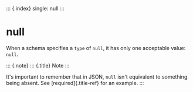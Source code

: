 ::: {.index}
single: null
:::

null
====

When a schema specifies a `type` of `null`, it has only one acceptable
value: `null`.

::: {.note}
::: {.title}
Note
:::

It\'s important to remember that in JSON, `null` isn\'t equivalent to
something being absent. See [required]{.title-ref} for an example.
:::
